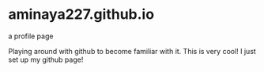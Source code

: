 aminaya227.github.io
====================

a profile page

Playing around with github to become familiar with it. This is very cool! I just set up my github page!

